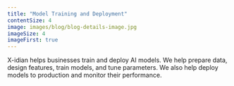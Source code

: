 ```yaml
---
title: "Model Training and Deployment"
contentSize: 4
image: images/blog/blog-details-image.jpg
imageSize: 4
imageFirst: true
---
```


X-idian helps businesses train and deploy AI models. We help prepare data, design 
features, train models, and tune parameters. We also help deploy models to production
and monitor their performance.
